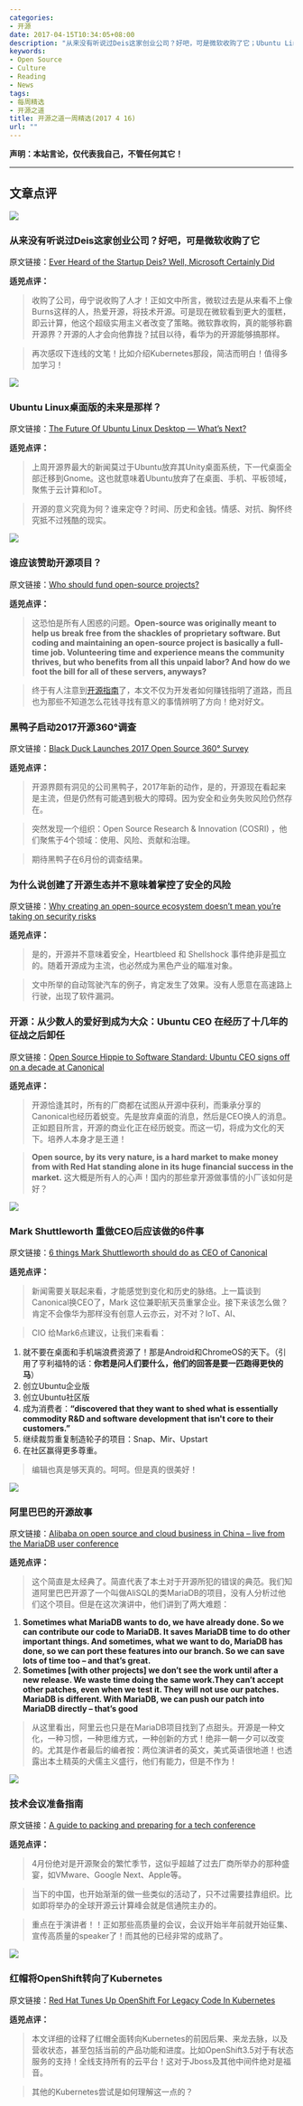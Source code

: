```yaml
---
categories:
- 开源
date: 2017-04-15T10:34:05+08:00
description: "从来没有听说过Deis这家创业公司？好吧，可是微软收购了它；Ubuntu Linux桌面版的未来是那样？谁应该赞助开源项目？黑鸭子启动2017开源360°调查；为什么说创建了开源生态并不意味着掌控了安全的风险；开源：从少数人的爱好到成为大众：Ubuntu CEO 在经历了十几年的征战之后卸任；Mark Shuttleworth 重做CEO后应该做的6件事；技术会议准备指南；红帽将OpenShift转向了Kubernetes"
keywords:
- Open Source
- Culture
- Reading
- News
tags:
- 每周精选
- 开源之道
title: 开源之道一周精选(2017 4 16)
url: ""
---
```


**声明：本站言论，仅代表我自己，不管任何其它！**

---

## 文章点评

![](https://www.wired.com/wp-content/uploads/2017/04/Cloud4x3-528338757-582x437.jpg)

### 从来没有听说过Deis这家创业公司？好吧，可是微软收购了它

原文链接：[Ever Heard of the Startup Deis? Well, Microsoft Certainly Did](https://www.wired.com/2017/04/ever-heard-startup-deis-well-microsoft-certainly/)

**适兕点评：**

> 收购了公司，毋宁说收购了人才！正如文中所言，微软过去是从来看不上像Burns这样的人，热爱开源，将技术开源。可是现在微软看到更大的蛋糕，即云计算，他这个超级实用主义者改变了策略。微软靠收购，真的能够称霸开源界？开源的人才会向他靠拢？拭目以待，看华为的开源能够搞那样。

> 再次感叹下连线的文笔！比如介绍Kubernetes那段，简洁而明白！值得多加学习！

![](https://fossbytes.com/wp-content/uploads/2017/04/ubuntu-linux-desktop.jpg)

### Ubuntu Linux桌面版的未来是那样？

原文链接：[The Future Of Ubuntu Linux Desktop — What’s Next?](https://fossbytes.com/ubuntu-linux-desktop-next-future/)

**适兕点评：**

> 上周开源界最大的新闻莫过于Ubuntu放弃其Unity桌面系统，下一代桌面全部迁移到Gnome。这也就意味着Ubuntu放弃了在桌面、手机、平板领域，聚焦于云计算和IoT。

> 开源的意义究竟为何？谁来定夺？时间、历史和金钱。情感、对抗、胸怀终究抵不过残酷的现实。

![](https://jaxenter.com/wp-content/uploads/2017/04/shutterstock_553340416-768x512.jpg)

### 谁应该赞助开源项目？

原文链接：[Who should fund open-source projects?](https://jaxenter.com/who-funds-open-source-projects-133222.html)

**适兕点评：**

> 这恐怕是所有人困惑的问题。**Open-source was originally meant to help us break free from the shackles of proprietary software. But coding and maintaining an open-source project is basically a full-time job. Volunteering time and experience means the community thrives, but who benefits from all this unpaid labor? And how do we foot the bill for all of these servers, anyways?**

> 终于有人注意到[开源指南](https://ocselected.github.io/open-source-guide/getting-paid/)了，本文不仅为开发者如何赚钱指明了道路，而且也为那些不知道怎么花钱寻找有意义的事情辨明了方向！绝对好文。

### 黑鸭子启动2017开源360°调查

原文链接：[Black Duck Launches 2017 Open Source 360° Survey](http://finance.yahoo.com/news/black-duck-launches-2017-open-130000266.html)

**适兕点评：**

> 开源界颇有洞见的公司黑鸭子，2017年新的动作，是的，开源现在看起来是主流，但是仍然有可能遇到极大的障碍。因为安全和业务失败风险仍然存在。

> 突然发现一个组织：Open Source Research & Innovation (COSRI) ，他们聚焦于4个领域：使用、风险、贡献和治理。

> 期待黑鸭子在6月份的调查结果。

### 为什么说创建了开源生态并不意味着掌控了安全的风险

原文链接：[Why creating an open-source ecosystem doesn’t mean you’re taking on security risks](http://mobilebusinessinsights.com/2017/04/why-creating-an-open-source-ecosystem-doesnt-mean-youre-taking-on-security-risks/)

**适兕点评：**

> 是的，开源并不意味着安全，Heartbleed 和 Shellshock 事件绝非是孤立的。随着开源成为主流，也必然成为黑色产业的瞄准对象。

> 文中所举的自动驾驶汽车的例子，肯定发生了效果。没有人愿意在高速路上行驶，出现了软件漏洞。

### 开源：从少数人的爱好到成为大众：Ubuntu CEO 在经历了十几年的征战之后卸任

原文链接：[Open Source Hippie to Software Standard: Ubuntu CEO signs off on a decade at Canonical](http://www.cbronline.com/news/enterprise-it/software/open-source-hippie-software-standard-ubuntu-ceo-signs-off-decade-canonical/)

**适兕点评：**

> 开源恰逢其时，所有的厂商都在试图从开源中获利，而秉承分享的Canonical也经历着蜕变。先是放弃桌面的消息，然后是CEO换人的消息。正如题目所言，开源的商业化正在经历蜕变。而这一切，将成为文化的天下。培养人本身才是王道！

> **Open source, by its very nature, is a hard market to make money from with Red Hat standing alone in its huge financial success in the market.** 这大概是所有人的心声！国内的那些拿开源做事情的小厂该如何是好？

![](http://images.techhive.com/images/article/2017/04/mark_shuttleworth-100718161-large.jpg)

### Mark Shuttleworth 重做CEO后应该做的6件事

原文链接：[6 things Mark Shuttleworth should do as CEO of Canonical](http://www.cio.com/article/3189929/linux/6-things-mark-shuttleworth-should-do-as-ceo-of-canonical.html)

**适兕点评：**

> 新闻需要关联起来看，才能感觉到变化和历史的脉络。上一篇谈到Canonical换CEO了，Mark 这位兼职航天员重掌企业。接下来该怎么做？肯定不会像华为那样没有创意人云亦云，对不对？IoT、AI、

> CIO 给Mark6点建议，让我们来看看：

1. 就不要在桌面和手机端浪费资源了！那是Android和ChromeOS的天下。（引用了亨利福特的话：**你若是问人们要什么，他们的回答是要一匹跑得更快的马**）
2. 创立Ubuntu企业版
3. 创立Ubuntu社区版
4. 成为消费者：**“discovered that they want to shed what is essentially commodity R&D and software development that isn't core to their customers.”**
5. 继续裁剪重复制造轮子的项目：Snap、Mir、Upstart
6. 在社区赢得更多尊重。

> 编辑也真是够天真的。呵呵。但是真的很美好！

![](http://16315-presscdn-0-27.pagely.netdna-cdn.com/wp-content/uploads/2017/04/Zhao-from-Alibaba-670x407.jpg)

### 阿里巴巴的开源故事

原文链接：[Alibaba on open source and cloud business in China – live from the MariaDB user conference](http://diginomica.com/2017/04/12/alibaba-on-open-source-and-cloud-business-in-china-live-from-the-mariadb-user-conference/)

**适兕点评：**

> 这个简直是太经典了。简直代表了本土对于开源所犯的错误的典范。我们知道阿里巴巴开源了一个叫做AliSQL的类MariaDB的项目，没有人分析过他们这个项目。但是在这次演讲中，他们讲到了两大难题：

1. **Sometimes what MariaDB wants to do, we have already done. So we can contribute our code to MariaDB. It saves MariaDB time to do other important things. And sometimes, what we want to do, MariaDB has done, so we can port these features into our branch. So we can save lots of time too – and that’s great.**
2. **Sometimes [with other projects] we don’t see the work until after a new release. We waste time doing the same work.They can’t accept other patches, even when we test it. They will not use our patches. MariaDB is different. With MariaDB, we can push our patch into MariaDB directly – that’s good**

> 从这里看出，阿里云也只是在MariaDB项目找到了点甜头。开源是一种文化，一种习惯，一种思维方式，一种创新的方式！绝非一朝一夕可以改变的。尤其是作者最后的编者按：两位演讲者的英文，美式英语很地道！也透露出本土精英的犬儒主义盛行，他们有能力，但是不作为！

![](https://opensource.com/sites/default/files/styles/image-full-size/public/images/business/suitcase_container_bag.png?itok=eiZigBYU)

### 技术会议准备指南

原文链接：[A guide to packing and preparing for a tech conference](https://opensource.com/article/17/4/how-to-pack-tech-conference)

**适兕点评：**

> 4月份绝对是开源聚会的繁忙季节，这似乎超越了过去厂商所举办的那种盛宴，如VMware、Google Next、Apple等。

> 当下的中国，也开始渐渐的做一些类似的活动了，只不过需要挂靠组织。比如即将举办的全球开源云计算峰会就是信通院主办的。

> 重点在于演讲者！！正如那些高质量的会议，会议开始半年前就开始征集、宣传高质量的speaker了！而其他的已经非常的成熟了。

![](https://3s81si1s5ygj3mzby34dq6qf-wpengine.netdna-ssl.com/wp-content/uploads/2017/04/redhat-openshift-logo-bw-400x300.jpg)

### 红帽将OpenShift转向了Kubernetes

原文链接：[Red Hat Tunes Up OpenShift For Legacy Code In Kubernetes](https://www.nextplatform.com/2017/04/14/red-hat-tunes-openshift-legacy-code-kubernetes/)

**适兕点评：**

> 本文详细的诠释了红帽全面转向Kubernetes的前因后果、来龙去脉，以及营收状态，甚至包括当前的产品功能和进度。比如OpenShift3.5对于有状态服务的支持！全线支持所有的云平台！这对于Jboss及其他中间件绝对是福音。

> 其他的Kubernetes尝试是如何理解这一点的？
